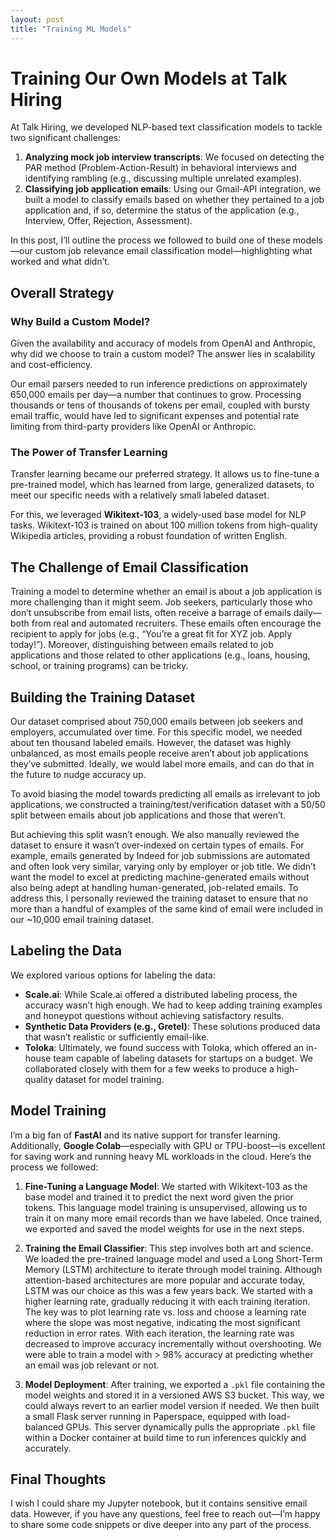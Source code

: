 ```yaml
---
layout: post
title: "Training ML Models"
---
```

# Training Our Own Models at Talk Hiring

At Talk Hiring, we developed NLP-based text classification models to tackle two significant challenges:

1. **Analyzing mock job interview transcripts**: We focused on detecting the PAR method (Problem-Action-Result) in behavioral interviews and identifying rambling (e.g., discussing multiple unrelated examples).
2. **Classifying job application emails**: Using our Gmail-API integration, we built a model to classify emails based on whether they pertained to a job application and, if so, determine the status of the application (e.g., Interview, Offer, Rejection, Assessment).

In this post, I’ll outline the process we followed to build one of these models—our custom job relevance email classification model—highlighting what worked and what didn’t.

## Overall Strategy

### Why Build a Custom Model?

Given the availability and accuracy of models from OpenAI and Anthropic, why did we choose to train a custom model? The answer lies in scalability and cost-efficiency.

Our email parsers needed to run inference predictions on approximately 650,000 emails per day—a number that continues to grow. Processing thousands or tens of thousands of tokens per email, coupled with bursty email traffic, would have led to significant expenses and potential rate limiting from third-party providers like OpenAI or Anthropic.

### The Power of Transfer Learning

Transfer learning became our preferred strategy. It allows us to fine-tune a pre-trained model, which has learned from large, generalized datasets, to meet our specific needs with a relatively small labeled dataset.

For this, we leveraged **Wikitext-103**, a widely-used base model for NLP tasks. Wikitext-103 is trained on about 100 million tokens from high-quality Wikipedia articles, providing a robust foundation of written English.

## The Challenge of Email Classification

Training a model to determine whether an email is about a job application is more challenging than it might seem. Job seekers, particularly those who don’t unsubscribe from email lists, often receive a barrage of emails daily—both from real and automated recruiters. These emails often encourage the recipient to apply for jobs (e.g., “You’re a great fit for XYZ job. Apply today!”). Moreover, distinguishing between emails related to job applications and those related to other applications (e.g., loans, housing, school, or training programs) can be tricky.

## Building the Training Dataset

Our dataset comprised about 750,000 emails between job seekers and employers, accumulated over time. For this specific model, we needed about ten thousand labeled emails. However, the dataset was highly unbalanced, as most emails people receive aren’t about job applications they’ve submitted.  Ideally, we would label more emails, and can do that in the future to nudge accuracy up.

To avoid biasing the model towards predicting all emails as irrelevant to job applications, we constructed a training/test/verification dataset with a 50/50 split between emails about job applications and those that weren’t.

But achieving this split wasn’t enough. We also manually reviewed the dataset to ensure it wasn’t over-indexed on certain types of emails. For example, emails generated by Indeed for job submissions are automated and often look very similar, varying only by employer or job title. We didn’t want the model to excel at predicting machine-generated emails without also being adept at handling human-generated, job-related emails. To address this, I personally reviewed the training dataset to ensure that no more than a handful of examples of the same kind of email were included in our ~10,000 email training dataset.

## Labeling the Data

We explored various options for labeling the data:

- **Scale.ai**: While Scale.ai offered a distributed labeling process, the accuracy wasn’t high enough. We had to keep adding training examples and honeypot questions without achieving satisfactory results.
- **Synthetic Data Providers (e.g., Gretel)**: These solutions produced data that wasn’t realistic or sufficiently email-like.
- **Toloka**: Ultimately, we found success with Toloka, which offered an in-house team capable of labeling datasets for startups on a budget. We collaborated closely with them for a few weeks to produce a high-quality dataset for model training.

## Model Training

I’m a big fan of **FastAI** and its native support for transfer learning. Additionally, **Google Colab**—especially with GPU or TPU-boost—is excellent for saving work and running heavy ML workloads in the cloud. Here’s the process we followed:

1. **Fine-Tuning a Language Model**: We started with Wikitext-103 as the base model and trained it to predict the next word given the prior tokens. This language model training is unsupervised, allowing us to train it on many more email records than we have labeled. Once trained, we exported and saved the model weights for use in the next steps.

2. **Training the Email Classifier**: This step involves both art and science. We loaded the pre-trained language model and used a Long Short-Term Memory (LSTM) architecture to iterate through model training. Although attention-based architectures are more popular and accurate today, LSTM was our choice as this was a few years back. We started with a higher learning rate, gradually reducing it with each training iteration. The key was to plot learning rate vs. loss and choose a learning rate where the slope was most negative, indicating the most significant reduction in error rates. With each iteration, the learning rate was decreased to improve accuracy incrementally without overshooting.  We were able to train a model with > 98% accuracy at predicting whether an email was job relevant or not.

3. **Model Deployment**: After training, we exported a `.pkl` file containing the model weights and stored it in a versioned AWS S3 bucket. This way, we could always revert to an earlier model version if needed. We then built a small Flask server running in Paperspace, equipped with load-balanced GPUs. This server dynamically pulls the appropriate `.pkl` file within a Docker container at build time to run inferences quickly and accurately.

## Final Thoughts

I wish I could share my Jupyter notebook, but it contains sensitive email data. However, if you have any questions, feel free to reach out—I’m happy to share some code snippets or dive deeper into any part of the process.
